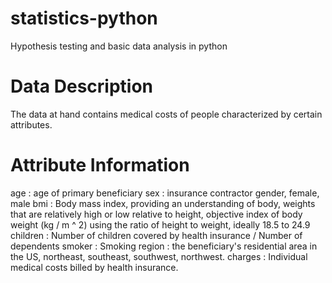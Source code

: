 # statistics-python
Hypothesis testing and basic data analysis in python

# Data Description
The data at hand contains medical costs of people
characterized by certain attributes.

# Attribute Information
age : age of primary beneficiary
sex : insurance contractor gender, female, male
bmi : Body mass index, providing an understanding of body, weights that are relatively high or low relative to height,
objective index of body weight (kg / m ^ 2) using the ratio of height to weight, ideally 18.5 to 24.9
children : Number of children covered by health insurance / Number of dependents
smoker : Smoking
region : the beneficiary's residential area in the US, northeast, southeast, southwest, northwest.
charges : Individual medical costs billed by health insurance.
